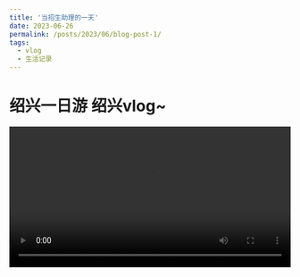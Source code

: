 ```yaml
---
title: '当招生助理的一天'
date: 2023-06-26
permalink: /posts/2023/06/blog-post-1/
tags:
  - vlog
  - 生活记录
---
```

绍兴一日游
绍兴vlog~
======

<video width="100%" border="0" cellspacing="0" cellpadding="0" controls preload="auto">
    <source src="https://www.bilibili.com/video/BV18M4y1J7xK/?spm_id_from=333.999.0.0&vd_source=0bc1abc4cf14392748e11f382b472159" type="video/mp4">
</video>
